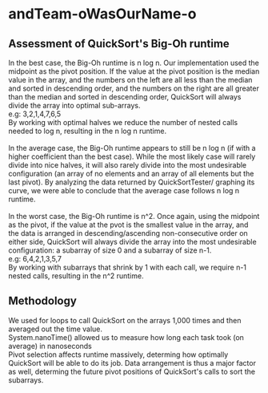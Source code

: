 # andTeam-oWasOurName-o
<h2> Assessment of QuickSort's Big-Oh runtime </h2>

In the best case, the Big-Oh runtime is n log n. Our implementation used the midpoint as the pivot position. If the value at the pivot position is the median value in the array, and the numbers on the left are all less than the median and sorted in descending order, and the numbers on the right are all greater than the median and sorted in descending order, QuickSort will always divide the array into optimal sub-arrays. <br>
e.g: 3,2,1,4,7,6,5 <br>
By working with optimal halves we reduce the number of nested calls needed to log n, resulting in the n log n runtime.
<br><br>
In the average case, the Big-Oh runtime appears to still be n log n (if with a higher coefficient than the best case). While the most likely case will rarely divide into nice halves, it will also rarely divide into the most undesirable configuration (an array of no elements and an array of all elements but the last pivot). By analyzing the data returned by QuickSortTester/ graphing its curve, we were able to conclude that the average case follows n log n runtime. 
<br><br>
In the worst case, the Big-Oh runtime is n^2. Once again, using the midpoint as the pivot, if the value at the pvot is the smallest value in the array, and the data is arranged in descending/ascending non-consecutive order on either side, QuickSort will always divide the array into the most undesirable configuration: a subarray of size 0 and a subarray of size n-1. <br>
e.g: 6,4,2,1,3,5,7 <br>
By working with subarrays that shrink by 1 with each call, we require n-1 nested calls, resulting in the n^2 runtime. 

<h2> Methodology </h2>

We used for loops to call QuickSort on the arrays 1,000 times and then averaged out the time value. <br>
System.nanoTime() allowed us to measure how long each task took (on average) in nanoseconds <br>
Pivot selection affects runtime massively, determing how optimally QuickSort will be able to do its job. Data arrangement is thus a major factor as well, determing the future pivot positions of QuickSort's calls to sort the subarrays.
